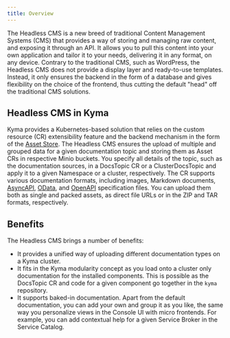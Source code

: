 ```yaml
---
title: Overview
---
```


The Headless CMS is a new breed of traditional Content Management Systems (CMS) that provides a way of storing and managing raw content, and exposing it through an API. It allows you to pull this content into your own application and tailor it to your needs, delivering it in any format, on any device. Contrary to the traditional CMS, such as WordPress, the Headless CMS does not provide a display layer and ready-to-use templates. Instead, it only ensures the backend in the form of a database and gives flexibility on the choice of the frontend, thus cutting the default "head" off the traditional CMS solutions.

## Headless CMS in Kyma

Kyma provides a Kubernetes-based solution that relies on the custom resource (CR) extensibility feature and the backend mechanism in the form of the [Asset Store](#asset-store-overview). The Headless CMS ensures the upload of multiple and grouped data for a given documentation topic and storing them as Asset CRs in respective Minio buckets. You specify all details of the topic, such as the documentation sources, in a DocsTopic CR or a ClusterDocsTopic and apply it to a given Namespace or a cluster, respectively. The CR supports various documentation formats, including images, Markdown documents, [AsyncAPI](https://www.asyncapi.com/), [OData](https://www.odata.org/), and [OpenAPI](https://www.openapis.org/) specification files. You can upload them both as single and packed assets, as direct file URLs or in the ZIP and TAR formats, respectively.

## Benefits

The Headless CMS brings a number of benefits:

- It provides a unified way of uploading different documentation types on a Kyma cluster.
- It fits in the Kyma modularity concept as you load onto a cluster only documentation for the installed components. This is possible as the DocsTopic CR and code for a given component go together in the `kyma` repository.
- It supports baked-in documentation. Apart from the default documentation, you can add your own and group it as you like, the same way you personalize views in the Console UI with micro frontends. For example, you can add contextual help for a given Service Broker in the Service Catalog.
